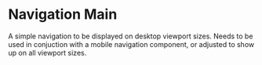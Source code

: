 # Navigation Main

A simple navigation to be displayed on desktop viewport sizes. Needs to be used in conjuction with a mobile navigation component, or adjusted to show up on all viewport sizes.
